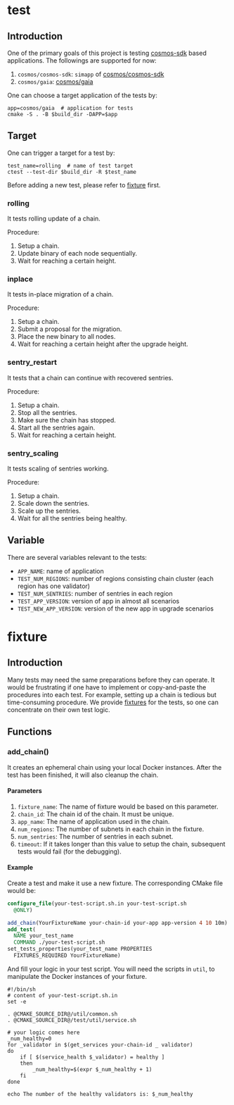 # test

## Introduction

One of the primary goals of this project is testing 
[cosmos-sdk](https://github.com/cosmos/cosmos-sdk) based applications. The
followings are supported for now:

1. `cosmos/cosmos-sdk`: `simapp` of
  [cosmos/cosmos-sdk](https://github.com/cosmos/cosmos-sdk)
2. `cosmos/gaia`: [cosmos/gaia](https://github.com/cosmos/gaia)

One can choose a target application of the tests by:

``` shell
app=cosmos/gaia  # application for tests
cmake -S . -B $build_dir -DAPP=$app
```

## Target

One can trigger a target for a test by:

``` shell
test_name=rolling  # name of test target
ctest --test-dir $build_dir -R $test_name
```

Before adding a new test, please refer to [fixture](#fixture) first.

### rolling

It tests rolling update of a chain.

Procedure:

1. Setup a chain.
2. Update binary of each node sequentially.
3. Wait for reaching a certain height.

### inplace

It tests in-place migration of a chain.

Procedure:

1. Setup a chain.
2. Submit a proposal for the migration.
3. Place the new binary to all nodes.
4. Wait for reaching a certain height after the upgrade height.

### sentry\_restart

It tests that a chain can continue with recovered sentries.

Procedure:

1. Setup a chain.
2. Stop all the sentries.
3. Make sure the chain has stopped.
4. Start all the sentries again.
5. Wait for reaching a certain height.

### sentry\_scaling

It tests scaling of sentries working.

Procedure:

1. Setup a chain.
2. Scale down the sentries.
3. Scale up the sentries.
4. Wait for all the sentries being healthy.

## Variable

There are several variables relevant to the tests:

* `APP_NAME`: name of application
* `TEST_NUM_REGIONS`: number of regions consisting chain cluster
                         (each region has one validator)
* `TEST_NUM_SENTRIES`: number of sentries in each region
* `TEST_APP_VERSION`: version of app in almost all scenarios
* `TEST_NEW_APP_VERSION`: version of the new app in upgrade scenarios


# fixture

## Introduction

Many tests may need the same preparations before they can operate. It would be
frustrating if one have to implement or copy-and-paste the procedures into each
test. For example, setting up a chain is tedious but time-consuming procedure.
We provide
[fixtures](https://cmake.org/cmake/help/latest/prop_test/FIXTURES_REQUIRED.html)
for the tests, so one can concentrate on their own test logic.

## Functions

### add\_chain()

It creates an ephemeral chain using your local Docker instances. After the test
has been finished, it will also cleanup the chain.

#### Parameters

1. `fixture_name`: The name of fixture would be based on this parameter.
2. `chain_id`: The chain id of the chain. It must be unique.
3. `app_name`: The name of application used in the chain.
4. `num_regions`: The number of subnets in each chain in the fixture.
5. `num_sentries`: The number of sentries in each subnet.
6. `timeout`: If it takes longer than this value to setup the chain,
subsequent tests would fail (for the debugging).

#### Example

Create a test and make it use a new fixture. The corresponding CMake file would
be:

``` cmake
configure_file(your-test-script.sh.in your-test-script.sh
  @ONLY)

add_chain(YourFixtureName your-chain-id your-app app-version 4 10 10m)
add_test(
  NAME your_test_name
  COMMAND ./your-test-script.sh
set_tests_properties(your_test_name PROPERTIES
  FIXTURES_REQUIRED YourFixtureName)
```

And fill your logic in your test script. You will need the scripts in `util`,
to manipulate the Docker instances of your fixture.

``` shell
#!/bin/sh
# content of your-test-script.sh.in
set -e

. @CMAKE_SOURCE_DIR@/util/common.sh
. @CMAKE_SOURCE_DIR@/test/util/service.sh

# your logic comes here
_num_healthy=0
for _validator in $(get_services your-chain-id _ validator)
do
	if [ $(service_health $_validator) = healthy ]
	then
		_num_healthy=$(expr $_num_healthy + 1)
	fi
done

echo The number of the healthy validators is: $_num_healthy

```
